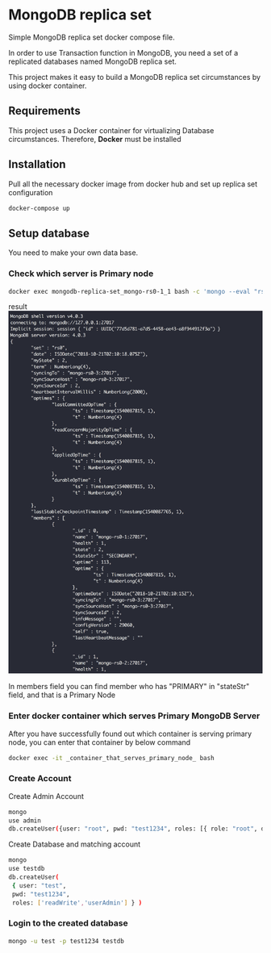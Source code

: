 # MongoDB replica set

Simple MongoDB replica set docker compose file.

In order to use Transaction function in MongoDB, you need a set of a replicated databases named MongoDB replica set.

This project makes it easy to build a MongoDB replica set circumstances by using docker container.

## Requirements

This project uses a Docker container for virtualizing Database circumstances.
Therefore, **Docker** must be installed

## Installation

Pull all the necessary docker image from docker hub and set up replica set configuration

```bash
docker-compose up
```

## Setup database

You need to make your own data base.

### Check which server is Primary node

```bash
docker exec mongodb-replica-set_mongo-rs0-1_1 bash -c 'mongo --eval "rs.status()"'
```

result
![Result](images/result1.png)

In members field you can find member who has "PRIMARY" in "stateStr" field, and that is a Primary Node

### Enter docker container which serves Primary MongoDB Server

After you have successfully found out which container is serving primary node, you can enter that container by below command

```bash
docker exec -it _container_that_serves_primary_node_ bash
```

### Create Account

Create Admin Account

```bash
mongo
use admin
db.createUser({user: "root", pwd: "test1234", roles: [{ role: "root", db: "admin" }] });
```

Create Database and matching account

```bash
mongo
use testdb
db.createUser(
 { user: "test",
 pwd: "test1234",
 roles: ['readWrite','userAdmin'] } )
```

### Login to the created database

```bash
mongo -u test -p test1234 testdb
```

